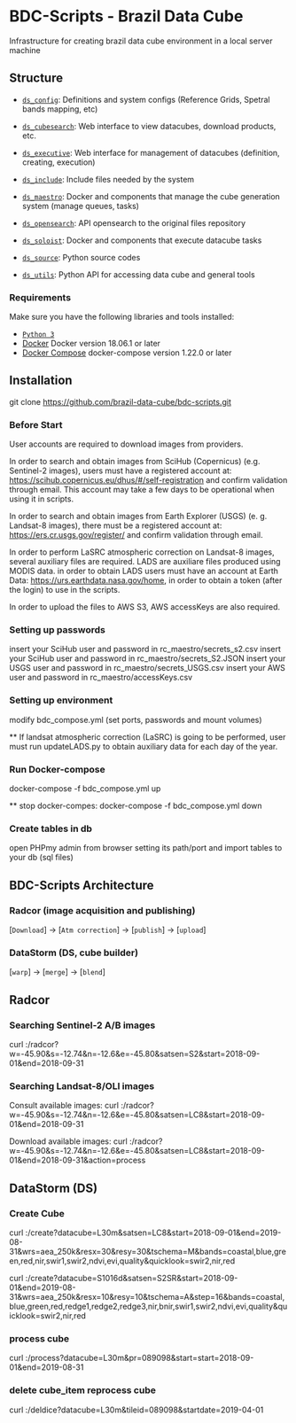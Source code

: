# BDC-Scripts - Brazil Data Cube
Infrastructure for creating brazil data cube environment in a local server machine

## Structure

- [`ds_config`](./ds_config): Definitions and system configs (Reference Grids, Spetral bands mapping, etc) 

- [`ds_cubesearch`](./ds_cubesearch): Web interface to view datacubes, download products, etc. 

- [`ds_executive`](./ds_executive): Web interface for management of datacubes (definition, creating, execution) 

- [`ds_include`](./ds_include): Include files needed by the system 

- [`ds_maestro`](./ds_maestro): Docker and components that manage the cube generation system (manage queues, tasks) 

- [`ds_opensearch`](./ds_opensearch): API opensearch to the original files repository 

- [`ds_soloist`](./ds_soloist): Docker and components that execute datacube tasks 

- [`ds_source`](./ds_source): Python source codes 

- [`ds_utils`](./ds_utils): Python API for accessing data cube and general tools


### Requirements

Make sure you have the following libraries and tools installed: 

- [`Python 3`](https://www.python.org/) 
- [Docker](https://www.docker.com/) Docker version 18.06.1 or later 
- [Docker Compose](https://docs.docker.com/compose/) docker-compose version 1.22.0 or later

## Installation 

git clone https://github.com/brazil-data-cube/bdc-scripts.git

### Before Start
User accounts are required to download images from providers. 

In order to search and obtain images from SciHub (Copernicus) (e.g. Sentinel-2 images), users must have a registered account at: https://scihub.copernicus.eu/dhus/#/self-registration and confirm validation through email. This account may take a few days to be operational when using it in scripts.


In order to search and obtain images from Earth Explorer (USGS) (e. g. Landsat-8 images), there must be a registered account at: https://ers.cr.usgs.gov/register/ and confirm validation through email.


In order to perform LaSRC atmospheric correction on Landsat-8 images, several auxiliary files are required. LADS are auxiliare files produced using MODIS data. in order to obtain LADS users must have an account at Earth Data: https://urs.earthdata.nasa.gov/home, in order to obtain a token (after the login) to use in the scripts.


In order to upload the files to AWS S3, AWS accessKeys are also required.

### Setting up passwords

insert your SciHub user and password in rc_maestro/secrets_s2.csv
insert your SciHub user and password in rc_maestro/secrets_S2.JSON
insert your USGS user and password in rc_maestro/secrets_USGS.csv
insert your AWS user and password in rc_maestro/accessKeys.csv

### Setting up environment

modify bdc_compose.yml (set ports, passwords and mount volumes)

** If landsat atmospheric correction (LaSRC) is going to be performed, user must run updateLADS.py to obtain auxiliary data for each day of the year.

### Run Docker-compose

docker-compose -f bdc_compose.yml up

** stop docker-compes: docker-compose -f bdc_compose.yml down

### Create tables in db

open PHPmy admin from browser setting its path/port and import tables to your db (sql files)


## BDC-Scripts Architecture

### Radcor (image acquisition and publishing)
[`Download`] -> [`Atm correction`] -> [`publish`] -> [`upload`]

### DataStorm (DS, cube builder)
[`warp`] -> [`merge`] -> [`blend`]

## Radcor
### Searching Sentinel-2 A/B images
curl <localhost>:<port>/radcor?w=-45.90\&s=-12.74\&n=-12.6\&e=-45.80\&satsen=S2\&start=2018-09-01\&end=2018-09-31

### Searching Landsat-8/OLI images
Consult available images:
curl <localhost-001>:<port>/radcor?w=-45.90\&s=-12.74\&n=-12.6\&e=-45.80\&satsen=LC8\&start=2018-09-01\&end=2018-09-31

Download available images:
curl <localhost-001>:<port>/radcor?w=-45.90\&s=-12.74\&n=-12.6\&e=-45.80\&satsen=LC8\&start=2018-09-01\&end=2018-09-31\&action=process

## DataStorm (DS)
### Create Cube
curl <localhost>:<port>/create\?datacube=L30m\&satsen=LC8\&start=2018-09-01\&end=2019-08-31\&wrs=aea_250k\&resx=30\&resy=30\&tschema=M\&bands=coastal,blue,green,red,nir,swir1,swir2,ndvi,evi,quality\&quicklook=swir2,nir,red

curl <localhost>:<port>/create\?datacube=S1016d\&satsen=S2SR\&start=2018-09-01\&end=2019-08-31\&wrs=aea_250k\&resx=10\&resy=10\&tschema=A\&step=16\&bands=coastal,blue,green,red,redge1,redge2,redge3,nir,bnir,swir1,swir2,ndvi,evi,quality\&quicklook=swir2,nir,red

### process cube
curl <localhost>:<port>/process\?datacube=L30m\&pr=089098\&start=start=2018-09-01\&end=2019-08-31

### delete cube_item reprocess cube
curl <localhost>:<port>/deldice?datacube=L30m\&tileid=089098\&startdate=2019-04-01
